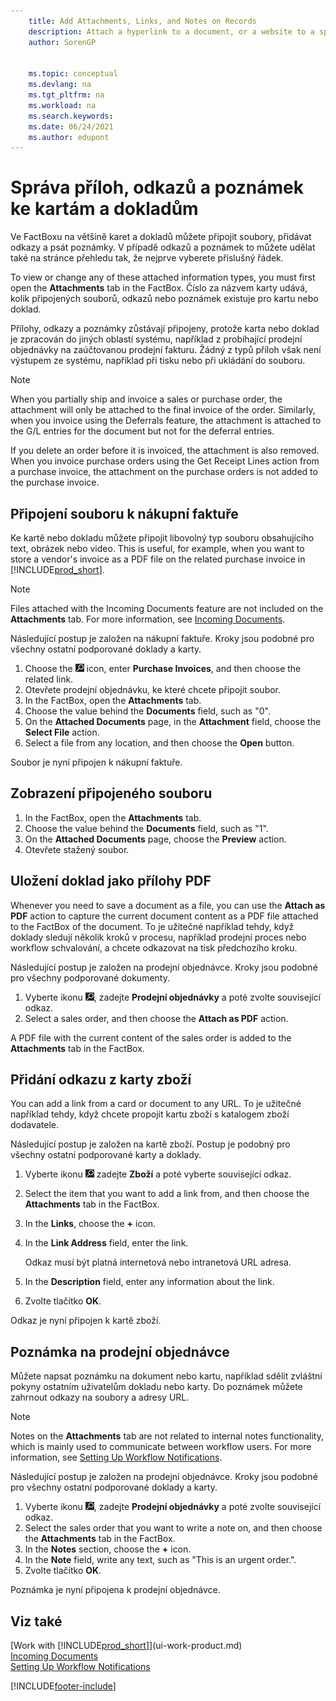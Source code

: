 ```yaml
---
    title: Add Attachments, Links, and Notes on Records
    description: Attach a hyperlink to a document, or a website to a specific record, such as a customer or document.
    author: SorenGP


    ms.topic: conceptual
    ms.devlang: na
    ms.tgt_pltfrm: na
    ms.workload: na
    ms.search.keywords:
    ms.date: 06/24/2021
    ms.author: edupont
---
```

# Správa příloh, odkazů a poznámek ke kartám a dokladům

Ve FactBoxu na většině karet a dokladů můžete připojit soubory, přidávat odkazy a psát poznámky. V případě odkazů a poznámek to můžete udělat také na stránce přehledu tak, že nejprve vyberete příslušný řádek.

To view or change any of these attached information types, you must first open the **Attachments** tab in the FactBox. Číslo za názvem karty udává, kolik připojených souborů, odkazů nebo poznámek existuje pro kartu nebo doklad.

Přílohy, odkazy a poznámky zůstávají připojeny, protože karta nebo doklad je zpracován do jiných oblastí systému, například z probíhající prodejní objednávky na zaúčtovanou prodejní fakturu. Žádný z typů příloh však není výstupem ze systému, například při tisku nebo při ukládání do souboru.

> [!NOTE]
> When you partially ship and invoice a sales or purchase order, the attachment will only be attached to the final invoice of the order. Similarly, when you invoice using the Deferrals feature, the attachment is attached to the G/L entries for the document but not for the deferral entries.
>
> If you delete an order before it is invoiced, the attachment is also removed. When you invoice purchase orders using the Get Receipt Lines action from a purchase invoice, the attachment on the purchase orders is not added to the purchase invoice.

## Připojení souboru k nákupní faktuře
Ke kartě nebo dokladu můžete připojit libovolný typ souboru obsahujícího text, obrázek nebo video. This is useful, for example, when you want to store a vendor's invoice as a PDF file on the related purchase invoice in [!INCLUDE[prod_short](includes/prod_short.md)].

> [!NOTE]
> Files attached with the Incoming Documents feature are not included on the **Attachments** tab. For more information, see [Incoming Documents](across-income-documents.md).

Následující postup je založen na nákupní faktuře. Kroky jsou podobné pro všechny ostatní podporované doklady a karty.

1. Choose the ![Lightbulb that opens the Tell Me feature.](media/ui-search/search_small.png "Tell me what you want to do") icon, enter **Purchase Invoices**, and then choose the related link.
2. Otevřete prodejní objednávku, ke které chcete připojit soubor.
3. In the FactBox, open the **Attachments** tab.
4. Choose the value behind the **Documents** field, such as "0".
5. On the **Attached Documents** page, in the **Attachment** field, choose the **Select File** action.
5. Select a file from any location, and then choose the **Open** button.

Soubor je nyní připojen k nákupní faktuře.

## Zobrazení připojeného souboru
1. In the FactBox, open the **Attachments** tab.
2. Choose the value behind the **Documents** field, such as "1".
3. On the **Attached Documents** page, choose the **Preview** action.
4. Otevřete stažený soubor.

## Uložení doklad jako přílohy PDF
Whenever you need to save a document as a file, you can use the **Attach as PDF** action to capture the current document content as a PDF file attached to the FactBox of the document. To je užitečné například tehdy, když doklady sledují několik kroků v procesu, například prodejní proces nebo workflow schvalování, a chcete odkazovat na tisk předchozího kroku.

Následující postup je založen na prodejní objednávce. Kroky jsou podobné pro všechny podporované dokumenty.

1. Vyberte ikonu ![Žárovky, která otevře funkci Řekněte mi](media/ui-search/search_small.png "Řekněte mi, co chcete dělat"), zadejte **Prodejní objednávky** a poté zvolte související odkaz.
2. Select a sales order, and then choose the **Attach as PDF** action.

A PDF file with the current content of the sales order is added to the **Attachments** tab in the FactBox.

## Přidání odkazu z karty zboží
You can add a link from a card or document to any URL. To je užitečné například tehdy, když chcete propojit kartu zboží s katalogem zboží dodavatele.

Následující postup je založen na kartě zboží. Postup je podobný pro všechny ostatní podporované karty a doklady.

1. Vyberte ikonu ![Žárovky, která otevře funkci Řekněte mi](media/ui-search/search_small.png "Řekněte mi, co chcete dělat") zadejte **Zboží** a poté vyberte související odkaz.
2. Select the item that you want to add a link from, and then choose the **Attachments** tab in the FactBox.
3. In the **Links**, choose the **+** icon.
4. In the **Link Address** field, enter the link.

   Odkaz musí být platná internetová nebo intranetová URL adresa.

5. In the **Description** field, enter any information about the link.
6. Zvolte tlačítko **OK**.

Odkaz je nyní připojen k kartě zboží.

## Poznámka na prodejní objednávce
Můžete napsat poznámku na dokument nebo kartu, například sdělit zvláštní pokyny ostatním uživatelům dokladu nebo karty. Do poznámek můžete zahrnout odkazy na soubory a adresy URL.

> [!NOTE]
> Notes on the **Attachments** tab are not related to internal notes functionality, which is mainly used to communicate between workflow users. For more information, see [Setting Up Workflow Notifications](across-setting-up-workflow-notifications.md).

Následující postup je založen na prodejní objednávce. Kroky jsou podobné pro všechny ostatní podporované doklady a karty.

1. Vyberte ikonu ![Žárovky, která otevře funkci Řekněte mi](media/ui-search/search_small.png "Řekněte mi, co chcete dělat"), zadejte **Prodejní objednávky** a poté zvolte související odkaz.
2. Select the sales order that you want to write a note on, and then choose the **Attachments** tab in the FactBox.
3. In the **Notes** section, choose the **+** icon.
4. In the **Note** field, write any text, such as "This is an urgent order.".
5. Zvolte tlačítko **OK**.

Poznámka je nyní připojena k prodejní objednávce.

## Viz také
[Work with [!INCLUDE[prod_short](includes/prod_short.md)]](ui-work-product.md)  
[Incoming Documents](across-income-documents.md)  
[Setting Up Workflow Notifications](across-setting-up-workflow-notifications.md)


[!INCLUDE[footer-include](includes/footer-banner.md)]

